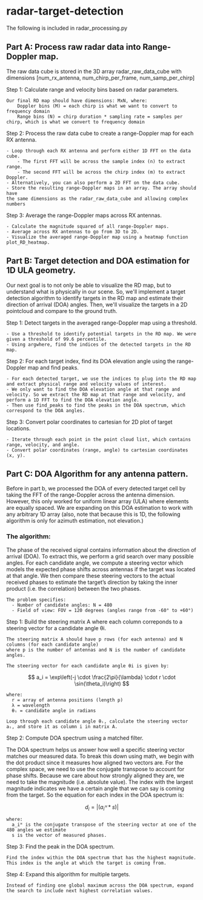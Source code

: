 # radar-target-detection

The following is included in radar_processing.py 
## Part A: Process raw radar data into Range-Doppler map.

  The raw data cube is stored in the 3D array radar_raw_data_cube with dimensions
      [num_rx_antenna, num_chirp_per_frame, num_samp_per_chirp]

Step 1: Calculate range and velocity bins based on radar parameters.

    Our final RD map should have dimensions: MxN, where:
        Doppler bins (M) = each chirp is what we want to convert to frequency domain
        Range bins (N) = chirp duration * sampling rate = samples per chirp, which is what we convert to frequency domain

Step 2: Process the raw data cube to create a range-Doppler map for each RX antenna.

    - Loop through each RX antenna and perform either 1D FFT on the data cube.
        - The first FFT will be across the sample index (n) to extract range.
        - The second FFT will be across the chirp index (m) to extract Doppler.
    - Alternatively, you can also perform a 2D FFT on the data cube.
    - Store the resulting range-Doppler maps in an array. The array should have 
    the same dimensions as the radar_raw_data_cube and allowing complex numbers

Step 3: Average the range-Doppler maps across RX antennas.

    - Calculate the magnitude squared of all range-Doppler maps.
    - Average across RX antennas to go from 3D to 2D.
    - Visualize the averaged range-Doppler map using a heatmap function plot_RD_heatmap.

## Part B: Target detection and DOA estimation for 1D ULA geometry.

Our next goal is to not only be able to visualize the RD map, but to understand what is physically in our scene. 
So, we'll implement a target detection algorithm to identify targets in the RD map and estimate their direction of arrival (DOA) angles.
Then, we'll visualize the targets in a 2D pointcloud and compare to the ground truth.

Step 1: Detect targets in the averaged range-Doppler map using a threshold.

    - Use a threshold to identify potential targets in the RD map. We were given a threshold of 99.6 percentile.
    - Using argwhere, find the indices of the detected targets in the RD map. 

Step 2: For each target index, find its DOA elevation angle using the range-Doppler map and find peaks.

    - For each detected target, we use the indices to plug into the RD map and extract physical range and velocity values of interest.
    - We only want to find the DOA elevation angle at that range and velocity. So we extract the RD map at that range and velocity, and
    perform a 1D FFT to find the DOA elevation angle.
    - Then use find_peaks to find the peaks in the DOA spectrum, which correspond to the DOA angles.

Step 3:  Convert polar coordinates to cartesian for 2D plot of target locations.

    - Iterate through each point in the point cloud list, which contains range, velocity, and angle.
    - Convert polar coordinates (range, angle) to cartesian coordinates (x, y).

    
## Part C: DOA Algorithm for any antenna pattern.

Before in part b, we processed the DOA of every detected target cell by taking the FFT of the range-Doppler across the antenna dimension.
However, this only worked for uniform linear array (ULA) where elements are equally spaced. We are expanding on this DOA estimation 
to work with any arbitrary 1D array (also, note that because this is 1D, the following algorithm is only for azimuth estimation, not elevation.)

### The algorithm: 

The phase of the received signal contains information about the direction of arrival (DOA). To extract this, we perform a grid search over many possible angles. For each candidate angle, we compute a steering vector which models the expected phase shifts across antennas if the target was located at that angle. We then compare these steering vectors to the actual received phases to estimate the target’s direction by taking the inner product (i.e. the correlation) between the two phases.

    The problem specifies: 
      - Number of candidate angles: N = 480
      - Field of view: FOV = 120 degrees (angles range from -60° to +60°) 

Step 1: Build the steering matrix A where each column correponds to a steering vector for a candidate angle θi.

    The steering matrix A should have p rows (for each antenna) and N columns (for each candidate angle)
    where p is the number of antennas and N is the number of candidate angles.
    
    The steering vector for each candidate angle θi is given by:
    
  $$
  a_i = \exp\left(-j \cdot \frac{2\pi}{\lambda} \cdot r \cdot \sin(\theta_i)\right)
  $$

    where:
      r = array of antenna positions (length p)
      λ = wavelength
      θᵢ = candidate angle in radians
      
    Loop through each candidate angle θᵢ, calculate the steering vector aᵢ, and store it as column i in matrix A.

Step 2: Compute DOA spectrum using a matched filter.

The DOA spectrum helps us answer how well a specific steering vector matches our measured data. To break this down using math, we begin with the dot product since it measures how aligned two vectors are. For the complex space, we need to use the conjugate transpose to account for phase shifts. Because we care about how strongly aligned they are, we need to take the magnitude (i.e. absolute value). The index with the largest magnitude indicates we have a certain angle that we can say is coming from the target. So the equation for each index in the DOA spectrum is:

$$
d_i = |(a_iᴴ * s) |
$$

    where:
      a_iᴴ is the conjugate transpose of the steering vector at one of the 480 angles we estimate
      s is the vector of measured phases.

Step 3: Find the peak in the DOA spectrum.

    Find the index within the DOA spectrum that has the highest magnitude.
    This index is the angle at which the target is coming from.

Step 4: Expand this algorithm for multiple targets.

    Instead of finding one global maximum across the DOA spectrum, expand the search to include next highest correlation values.
